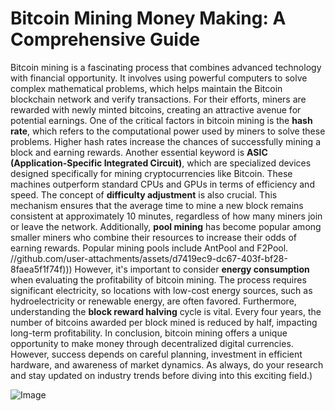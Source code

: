 # Bitcoin Mining Money Making: A Comprehensive Guide
Bitcoin mining is a fascinating process that combines advanced technology with financial opportunity. It involves using powerful computers to solve complex mathematical problems, which helps maintain the Bitcoin blockchain network and verify transactions. For their efforts, miners are rewarded with newly minted bitcoins, creating an attractive avenue for potential earnings.
One of the critical factors in bitcoin mining is the **hash rate**, which refers to the computational power used by miners to solve these problems. Higher hash rates increase the chances of successfully mining a block and earning rewards. Another essential keyword is **ASIC (Application-Specific Integrated Circuit)**, which are specialized devices designed specifically for mining cryptocurrencies like Bitcoin. These machines outperform standard CPUs and GPUs in terms of efficiency and speed.
The concept of **difficulty adjustment** is also crucial. This mechanism ensures that the average time to mine a new block remains consistent at approximately 10 minutes, regardless of how many miners join or leave the network. Additionally, **pool mining** has become popular among smaller miners who combine their resources to increase their odds of earning rewards. Popular mining pools include AntPool and F2Pool.
 //github.com/user-attachments/assets/d7419ec9-dc67-403f-bf28-8faea5f1f74f)))
However, it's important to consider **energy consumption** when evaluating the profitability of bitcoin mining. The process requires significant electricity, so locations with low-cost energy sources, such as hydroelectricity or renewable energy, are often favored. Furthermore, understanding the **block reward halving** cycle is vital. Every four years, the number of bitcoins awarded per block mined is reduced by half, impacting long-term profitability.
In conclusion, bitcoin mining offers a unique opportunity to make money through decentralized digital currencies. However, success depends on careful planning, investment in efficient hardware, and awareness of market dynamics. As always, do your research and stay updated on industry trends before diving into this exciting field.)


![Image](https://github.com/user-attachments/assets/d7419ec9-dc67-403f-bf28-8faea5f1f74f)